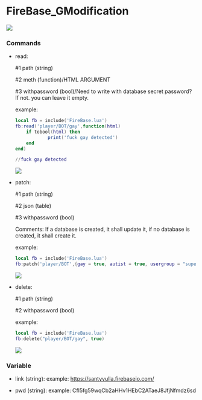 
# FireBase_GModification
![](https://i.imgur.com/Jpw6Tst.jpg)
### Commands
* read:

	#1 path (string)
	
	#2 meth (function)/HTML ARGUMENT
	
	#3 withpassword (bool)/Need to write with database secret password? If not. you can leave it empty.

	example: 
	```lua
	local fb = include('FireBase.lua')
	fb:read('player/BOT/gay',function(html)
		if tobool(html) then
		    	print('fuck gay detected')
		end
	end)

	//fuck gay detected
	```
	![](https://i.imgur.com/dI36Gvy.png)

* patch:

	#1 path (string)
	
	#2 json (table)
	
	#3 withpassword (bool)
	
	Comments: If a database is created, it shall update it, if no database is created, it shall create it.
	
	example: 
	```lua
	local fb = include('FireBase.lua')
	fb:patch('player/BOT',{gay = true, autist = true, usergroup = "superadmin"}, true)
	```
	![](https://i.imgur.com/9lo4Z3Q.png)

* delete:

	#1 path (string)
	
	#2 withpassword (bool) 

	example: 
	```lua
	local fb = include('FireBase.lua')
	fb:delete("player/BOT/gay", true)
	```
	![](https://i.imgur.com/O0iIzKP.png)
### Variable
* link (string): 
	example: https://santyvulla.firebaseio.com/

* pwd (string): 
	example: Cfl5fg59wqCb2aHHv1HEbC2ATaeJ8JfjNfmdz6sd
